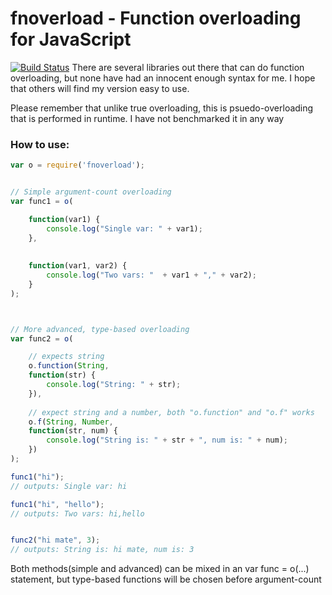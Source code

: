 # fnoverload - Function overloading for JavaScript
[![Build Status](https://travis-ci.org/ArmedGuy/fnoverload.png?branch=master)](https://travis-ci.org/ArmedGuy/fnoverload)
There are several libraries out there that can do function overloading, but none have had an innocent enough syntax for me.
I hope that others will find my version easy to use.

Please remember that unlike true overloading, this is psuedo-overloading that is performed in runtime.
I have not benchmarked it in any way

### How to use:


```javascript
var o = require('fnoverload');


// Simple argument-count overloading
var func1 = o(

	function(var1) {
		console.log("Single var: " + var1);
	},
	
	
	function(var1, var2) {
		console.log("Two vars: "  + var1 + "," + var2);
	}
);



// More advanced, type-based overloading
var func2 = o(

	// expects string
	o.function(String,
	function(str) {
		console.log("String: " + str);
	}),
	
	// expect string and a number, both "o.function" and "o.f" works
	o.f(String, Number, 
	function(str, num) {
		console.log("String is: " + str + ", num is: " + num);
	})
);

func1("hi");
// outputs: Single var: hi

func1("hi", "hello");
// outputs: Two vars: hi,hello


func2("hi mate", 3);
// outputs: String is: hi mate, num is: 3

```

Both methods(simple and advanced) can be mixed in an var func = o(...) statement, but type-based functions will be chosen before argument-count
